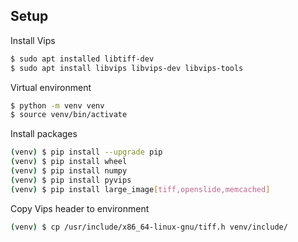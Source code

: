 ## Setup

Install Vips

``` bash
$ sudo apt installed libtiff-dev
$ sudo apt install libvips libvips-dev libvips-tools
```

Virtual environment

```bash
$ python -m venv venv
$ source venv/bin/activate
```

Install packages

```bash
(venv) $ pip install --upgrade pip
(venv) $ pip install wheel
(venv) $ pip install numpy
(venv) $ pip install pyvips
(venv) $ pip install large_image[tiff,openslide,memcached]
```

Copy Vips header to environment

```bash
(venv) $ cp /usr/include/x86_64-linux-gnu/tiff.h venv/include/
```